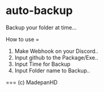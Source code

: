 # auto-backup
Backup your folder at time...

How to use = 

1. Make Webhook on your Discord..
2. Input github to the Package/Exe..
3. Input Time for Backup
4. Input Folder name to Backup..

===
(c) MadepanHD
